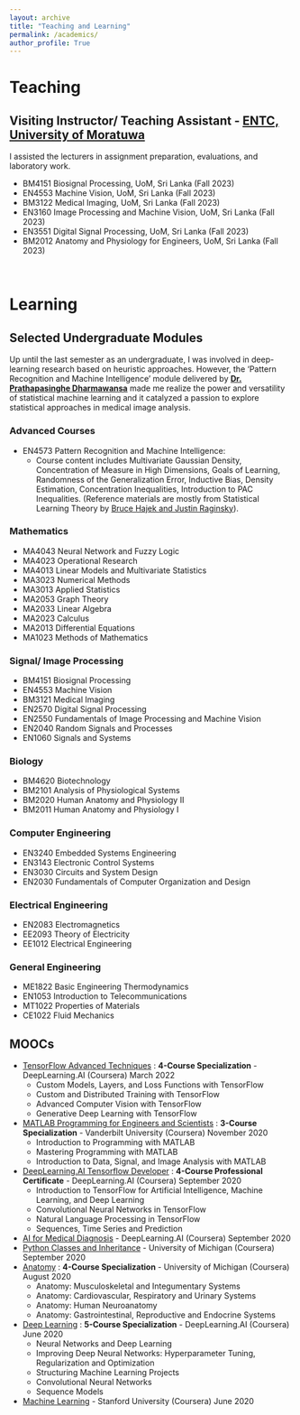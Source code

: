 ```yaml
---
layout: archive
title: "Teaching and Learning"
permalink: /academics/
author_profile: True
---
```


<!-- You can also find my articles on my <a href="https://scholar.google.com/citations?user=JAq7DWcAAAAJ&hl=en">Google Scholar profile</a>. -->

# Teaching
## Visiting Instructor/ Teaching Assistant - <a href="https://ent.uom.lk/"> ENTC, University of Moratuwa</a>
I assisted the lecturers in assignment preparation, evaluations, and laboratory work.
* BM4151 Biosignal Processing, UoM, Sri Lanka (Fall 2023)
* EN4553 Machine Vision, UoM, Sri Lanka (Fall 2023)
* BM3122 Medical Imaging, UoM, Sri Lanka (Fall 2023)
* EN3160 Image Processing and Machine Vision, UoM, Sri Lanka (Fall 2023)
* EN3551 Digital Signal Processing, UoM, Sri Lanka (Fall 2023)
* BM2012 Anatomy and Physiology for Engineers, UoM, Sri Lanka (Fall 2023)


&nbsp;  


# Learning
## Selected Undergraduate Modules
Up until the last semester as an undergraduate, I was involved in deep-learning research based on heuristic approaches. However, the ‘Pattern Recognition and Machine Intelligence’ module delivered by <a href = 'https://scholar.google.com/citations?user=4-S204cAAAAJ&hl=en'><b>Dr. Prathapasinghe Dharmawansa</b></a> made me realize the power and versatility of statistical machine learning and it catalyzed a passion to explore statistical approaches in medical image analysis. 

### Advanced Courses
* EN4573 Pattern Recognition and Machine Intelligence:
  - Course content includes Multivariate Gaussian Density, Concentration of Measure in High Dimensions, Goals of Learning, Randomness of the Generalization Error, Inductive Bias, Density Estimation, Concentration Inequalities, Introduction to PAC Inequalities. (Reference materials are mostly from Statistical Learning Theory by <a href="http://maxim.ece.illinois.edu/teaching/SLT/"> Bruce Hajek and Justin Raginsky</a>).

  
### Mathematics
* MA4043 Neural Network and Fuzzy Logic
* MA4023 Operational Research
* MA4013 Linear Models and Multivariate Statistics
* MA3023 Numerical Methods
* MA3013 Applied Statistics
* MA2053 Graph Theory
* MA2033 Linear Algebra 
* MA2023 Calculus
* MA2013 Differential Equations
* MA1023 Methods of Mathematics
  
### Signal/ Image Processing
* BM4151 Biosignal Processing
* EN4553 Machine Vision
* BM3121 Medical Imaging
* EN2570 Digital Signal Processing
* EN2550 Fundamentals of Image Processing and Machine Vision
* EN2040 Random Signals and Processes
* EN1060 Signals and Systems

### Biology 
* BM4620 Biotechnology
* BM2101 Analysis of Physiological Systems
* BM2020 Human Anatomy and Physiology II
* BM2011 Human Anatomy and Physiology I
  
### Computer Engineering
* EN3240 Embedded Systems Engineering
* EN3143 Electronic Control Systems
* EN3030 Circuits and System Design
* EN2030 Fundamentals of Computer Organization and Design

### Electrical Engineering
* EN2083 Electromagnetics
* EE2093 Theory of Electricity
* EE1012 Electrical Engineering

### General Engineering
* ME1822 Basic Engineering Thermodynamics
* EN1053 Introduction to Telecommunications
* MT1022 Properties of Materials
* CE1022 Fluid Mechanics

## MOOCs 
* <a href = 'https://www.coursera.org/account/accomplishments/specialization/certificate/M3RANNZQC3Q8'>TensorFlow Advanced Techniques</a> : <b>4-Course Specialization</b> - DeepLearning.AI (Coursera) March 2022
  - Custom Models, Layers, and Loss Functions with TensorFlow
  - Custom and Distributed Training with TensorFlow
  - Advanced Computer Vision with TensorFlow
  - Generative Deep Learning with TensorFlow
* <a href = 'https://www.coursera.org/account/accomplishments/specialization/certificate/D4MLKAHSF2VH'>MATLAB Programming for Engineers and Scientists</a> : <b>3-Course Specialization</b> - Vanderbilt University (Coursera) November 2020
  - Introduction to Programming with MATLAB
  - Mastering Programming with MATLAB
  - Introduction to Data, Signal, and Image Analysis with MATLAB
* <a href = 'https://www.coursera.org/account/accomplishments/specialization/certificate/NFRTDHJAJ3NC'>DeepLearning.AI Tensorflow Developer</a> : <b>4-Course Professional Certificate</b> - DeepLearning.AI (Coursera) September 2020
  - Introduction to TensorFlow for Artificial Intelligence, Machine Learning, and Deep Learning
  - Convolutional Neural Networks in TensorFlow
  - Natural Language Processing in TensorFlow
  - Sequences, Time Series and Prediction
* <a href = 'https://www.coursera.org/account/accomplishments/certificate/WM9LGNA8JQUX'>AI for Medical Diagnosis</a> - DeepLearning.AI (Coursera) September 2020
* <a href = 'https://www.coursera.org/account/accomplishments/certificate/CKH6JX4DTB7J'>Python Classes and Inheritance</a> - University of Michigan (Coursera) September 2020
* <a href = 'https://www.coursera.org/account/accomplishments/specialization/certificate/SYMCXBA626HE'>Anatomy</a> : <b>4-Course Specialization</b> - University of Michigan (Coursera) August 2020
  - Anatomy: Musculoskeletal and Integumentary Systems
  - Anatomy: Cardiovascular, Respiratory and Urinary Systems
  - Anatomy: Human Neuroanatomy
  - Anatomy: Gastrointestinal, Reproductive and Endocrine Systems
* <a href = 'https://www.coursera.org/account/accomplishments/specialization/certificate/UVT4K788MXAV'>Deep Learning</a> : <b>5-Course Specialization</b> - DeepLearning.AI (Coursera) June 2020
  - Neural Networks and Deep Learning
  - Improving Deep Neural Networks: Hyperparameter Tuning, Regularization and Optimization
  - Structuring Machine Learning Projects
  - Convolutional Neural Networks
  - Sequence Models
* <a href = 'https://www.coursera.org/account/accomplishments/certificate/VVPG9TKNVZ4D'>Machine Learning</a> - Stanford University (Coursera) June 2020
